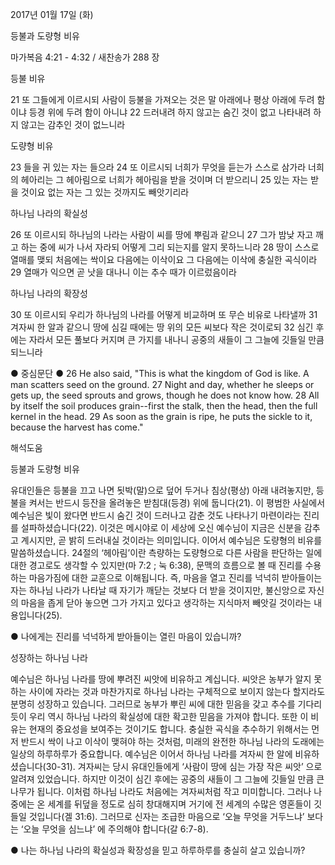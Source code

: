 2017년 01월 17일 (화)

등불과 도량형 비유



마가복음 4:21 - 4:32 / 새찬송가 288 장


등불 비유

21 또 그들에게 이르시되 사람이 등불을 가져오는 것은 말 아래에나 평상 아래에 두려 함이냐 등경 위에 두려 함이 아니냐 22 드러내려 하지 않고는 숨긴 것이 없고 나타내려 하지 않고는 감추인 것이 없느니라

도량형 비유

23 들을 귀 있는 자는 들으라 24 또 이르시되 너희가 무엇을 듣는가 스스로 삼가라 너희의 헤아리는 그 헤아림으로 너희가 헤아림을 받을 것이며 더 받으리니 25 있는 자는 받을 것이요 없는 자는 그 있는 것까지도 빼앗기리라

하나님 나라의 확실성

26 또 이르시되 하나님의 나라는 사람이 씨를 땅에 뿌림과 같으니 27 그가 밤낮 자고 깨고 하는 중에 씨가 나서 자라되 어떻게 그리 되는지를 알지 못하느니라 28 땅이 스스로 열매를 맺되 처음에는 싹이요 다음에는 이삭이요 그 다음에는 이삭에 충실한 곡식이라 29 열매가 익으면 곧 낫을 대나니 이는 추수 때가 이르렀음이라

하나님 나라의 확장성

30 또 이르시되 우리가 하나님의 나라를 어떻게 비교하며 또 무슨 비유로 나타낼까 31 겨자씨 한 알과 같으니 땅에 심길 때에는 땅 위의 모든 씨보다 작은 것이로되 32 심긴 후에는 자라서 모든 풀보다 커지며 큰 가지를 내나니 공중의 새들이 그 그늘에 깃들일 만큼 되느니라

● 중심문단 ● 26 He also said, "This is what the kingdom of God is like. A man scatters seed on the ground. 27 Night and day, whether he sleeps or gets up, the seed sprouts and grows, though he does not know how. 28 All by itself the soil produces grain--first the stalk, then the head, then the full kernel in the head. 29 As soon as the grain is ripe, he puts the sickle to it, because the harvest has come."

해석도움




등불과 도량형 비유

유대인들은 등불을 끄고 나면 됫박(말)으로 덮어 두거나 침상(평상) 아래 내려놓지만, 등불을 켜서는 반드시 등잔을 올려놓은 받침대(등경) 위에 둡니다(21). 이 평범한 사실에서 예수님은 빛이 왔다면 반드시 숨긴 것이 드러나고 감춘 것도 나타나기 마련이라는 진리를 설파하셨습니다(22). 이것은 메시야로 이 세상에 오신 예수님이 지금은 신분을 감추고 계시지만, 곧 밝히 드러내실 것이라는 의미입니다. 이어서 예수님은 도량형의 비유를 말씀하셨습니다. 24절의 ‘헤아림’이란 측량하는 도량형으로 다른 사람을 판단하는 일에 대한 경고로도 생각할 수 있지만(마 7:2 ; 눅 6:38), 문맥의 흐름으로 볼 때 진리를 수용하는 마음가짐에 대한 교훈으로 이해됩니다. 즉, 마음을 열고 진리를 넉넉히 받아들이는 자는 하나님 나라가 나타날 때 자기가 깨닫는 것보다 더 받을 것이지만, 불신앙으로 자신의 마음을 좁게 닫아 놓으면 그가 가지고 있다고 생각하는 지식마저 빼앗길 것이라는 내용입니다(25).

● 나에게는 진리를 넉넉하게 받아들이는 열린 마음이 있습니까?

성장하는 하나님 나라

예수님은 하나님 나라를 땅에 뿌려진 씨앗에 비유하고 계십니다. 씨앗은 농부가 알지 못하는 사이에 자라는 것과 마찬가지로 하나님 나라는 구체적으로 보이지 않는다 할지라도 분명히 성장하고 있습니다. 그러므로 농부가 뿌린 씨에 대한 믿음을 갖고 추수를 기다리듯이 우리 역시 하나님 나라의 확실성에 대한 확고한 믿음을 가져야 합니다. 또한 이 비유는 현재의 중요성을 보여주는 것이기도 합니다. 충실한 곡식을 추수하기 위해서는 먼저 반드시 싹이 나고 이삭이 맺혀야 하는 것처럼, 미래의 완전한 하나님 나라의 도래에는 일상의 하루하루가 중요합니다. 예수님은 이어서 하나님 나라를 겨자씨 한 알에 비유하셨습니다(30-31). 겨자씨는 당시 유대인들에게 ‘사람이 땅에 심는 가장 작은 씨앗’ 으로 알려져 있었습니다. 하지만 이것이 심긴 후에는 공중의 새들이 그 그늘에 깃들일 만큼 큰 나무가 됩니다. 이처럼 하나님 나라도 처음에는 겨자씨처럼 작고 미미합니다. 그러나 나중에는 온 세계를 뒤덮을 정도로 심히 창대해지며 거기에 전 세계의 수많은 영혼들이 깃들일 것입니다(겔 31:6). 그러므로 신자는 조급한 마음으로 ‘오늘 무엇을 거두느냐’ 보다는 ‘오늘 무엇을 심느냐’ 에 주의해야 합니다(갈 6:7-8).

● 나는 하나님 나라의 확실성과 확장성을 믿고 하루하루를 충실히 살고 있습니까?